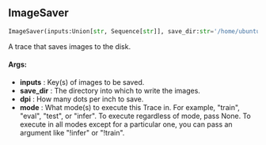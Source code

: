 ## ImageSaver
```python
ImageSaver(inputs:Union[str, Sequence[str]], save_dir:str='/home/ubuntu/vivek/fastestimator/fastestimator/docs', dpi:int=300, mode:Union[str, Set[str]]=('eval', 'test')) -> None
```
A trace that saves images to the disk.



#### Args:

* **inputs** :  Key(s) of images to be saved.
* **save_dir** :  The directory into which to write the images.
* **dpi** :  How many dots per inch to save.
* **mode** :  What mode(s) to execute this Trace in. For example, "train", "eval", "test", or "infer". To execute            regardless of mode, pass None. To execute in all modes except for a particular one, you can pass an argument            like "!infer" or "!train".    